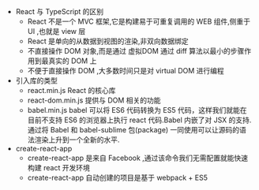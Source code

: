 * React 与 TypeScript 的区别
    * React 不是一个 MVC 框架,它是构建易于可重复调用的 WEB 组件,侧重于 UI ,也就是 view 层
    * React 是单向的从数据到视图的渲染,非双向数据绑定
    * 不直接操作 DOM 对象,而是通过 虚拟DOM 通过 diff 算法以最小的步骤作用到最真实的 DOM 上
    * 不便于直接操作 DOM ,大多数时间只是对 virtual DOM 进行编程
* 引入库的类型
    * react.min.js          React 的核心库
    * react-dom.min.js      提供与 DOM 相关的功能
    * babel.min.js          babel 可以将 ES6 代码转换为 ES5 代码，这样我们就能在目前不支持 ES6 的浏览器上执行 react 代码.Babel 内嵌了对 JSX 的支持.通过将 Babel 和 babel-sublime 包(package) 一同使用可以让源码的语法渲染上升到一个全新的水平.
* create-react-app 
    * create-react-app 是来自 Facebook ,通过该命令我们无需配置就能快速构建 react 开发环境
    * create-react-app 自动创建的项目是基于 webpack + ES5